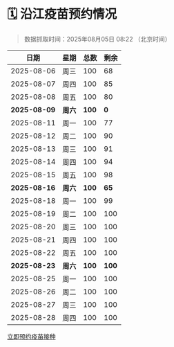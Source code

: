 # 🗓️ 沿江疫苗预约情况

> 数据抓取时间：2025年08月05日 08:22 （北京时间）

| 日期 | 星期 | 总数 | 剩余 |
|------|------|------|------|
| 2025-08-06 | 周三 | 100 | 68 |
| 2025-08-07 | 周四 | 100 | 85 |
| 2025-08-08 | 周五 | 100 | 80 |
| **2025-08-09** | **周六** | **100** | **0** |
| 2025-08-11 | 周一 | 100 | 77 |
| 2025-08-12 | 周二 | 100 | 90 |
| 2025-08-13 | 周三 | 100 | 91 |
| 2025-08-14 | 周四 | 100 | 94 |
| 2025-08-15 | 周五 | 100 | 98 |
| **2025-08-16** | **周六** | **100** | **65** |
| 2025-08-18 | 周一 | 100 | 99 |
| 2025-08-19 | 周二 | 100 | 100 |
| 2025-08-20 | 周三 | 100 | 100 |
| 2025-08-21 | 周四 | 100 | 100 |
| 2025-08-22 | 周五 | 100 | 100 |
| **2025-08-23** | **周六** | **100** | **100** |
| 2025-08-25 | 周一 | 100 | 100 |
| 2025-08-26 | 周二 | 100 | 100 |
| 2025-08-27 | 周三 | 100 | 100 |
| 2025-08-28 | 周四 | 100 | 100 |


<div class="button-container">
<a class="btn" href="http://yfzweb.ishequ.net/#/login" target="_blank">立即预约疫苗接种</a>
</div>
